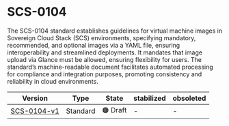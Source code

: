 # SCS-0104

The SCS-0104 standard establishes guidelines for virtual machine images in Sovereign Cloud Stack (SCS) environments, specifying mandatory, recommended, and optional images via a YAML file, ensuring interoperability and streamlined deployments. It mandates that image upload via Glance must be allowed, ensuring flexibility for users. The standard’s machine-readable document facilitates automated processing for compliance and integration purposes, promoting consistency and reliability in cloud environments.

| Version                                               | Type     | State    | stabilized | obsoleted |
| ----------------------------------------------------- | -------- | -------- | ---------- | --------- |
| [SCS-0104-v1](/standards/scs-0104-v1-standard-images) | Standard | 🟠 Draft | -          | -         |
